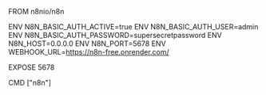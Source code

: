 FROM n8nio/n8n

ENV N8N_BASIC_AUTH_ACTIVE=true
ENV N8N_BASIC_AUTH_USER=admin
ENV N8N_BASIC_AUTH_PASSWORD=supersecretpassword
ENV N8N_HOST=0.0.0.0
ENV N8N_PORT=5678
ENV WEBHOOK_URL=https://n8n-free.onrender.com/

EXPOSE 5678

CMD ["n8n"]
